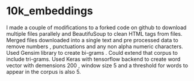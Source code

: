 # 10k_embeddings

I made a couple of modifications to a forked code on github to download multiple files parallely and BeautifuSoup to clean HTML tags from files. Merged files downloaded  into a single text and pre processed data to remove numbers , punctuations and any non alpha numeric characters. Used Gensim library to create bi-grams . Could extend that corpus to include tri-grams. Used Keras with tensorflow backend to create word vector with demensions 200 , window size 5 and a threshold for words to appear in the corpus is also 5. 
